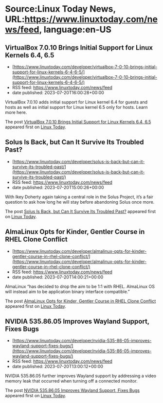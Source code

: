 # Source:Linux Today News, URL:https://www.linuxtoday.com/news/feed, language:en-US

## VirtualBox 7.0.10 Brings Initial Support for Linux Kernels 6.4, 6.5
 - [https://www.linuxtoday.com/developer/virtualbox-7-0-10-brings-initial-support-for-linux-kernels-6-4-6-5/](https://www.linuxtoday.com/developer/virtualbox-7-0-10-brings-initial-support-for-linux-kernels-6-4-6-5/)
 - RSS feed: https://www.linuxtoday.com/news/feed
 - date published: 2023-07-20T16:00:28+00:00

<p>VirtualBox 7.0.10 adds initial support for Linux kernel 6.4 for guests and hosts as well as initial support for Linux kernel 6.5 only for hosts. Learn more here.</p>
<p>The post <a href="https://www.linuxtoday.com/developer/virtualbox-7-0-10-brings-initial-support-for-linux-kernels-6-4-6-5/" rel="nofollow">VirtualBox 7.0.10 Brings Initial Support for Linux Kernels 6.4, 6.5</a> appeared first on <a href="https://www.linuxtoday.com" rel="nofollow">Linux Today</a>.</p>

## Solus Is Back, but Can It Survive Its Troubled Past?
 - [https://www.linuxtoday.com/developer/solus-is-back-but-can-it-survive-its-troubled-past/](https://www.linuxtoday.com/developer/solus-is-back-but-can-it-survive-its-troubled-past/)
 - RSS feed: https://www.linuxtoday.com/news/feed
 - date published: 2023-07-20T15:00:26+00:00

<p>With Ikey Doherty again taking a central role in the Solus Project, it’s a fair question to ask how long he will stay before abandoning Solus once more.</p>
<p>The post <a href="https://www.linuxtoday.com/developer/solus-is-back-but-can-it-survive-its-troubled-past/" rel="nofollow">Solus Is Back, but Can It Survive Its Troubled Past?</a> appeared first on <a href="https://www.linuxtoday.com" rel="nofollow">Linux Today</a>.</p>

## AlmaLinux Opts for Kinder, Gentler Course in RHEL Clone Conflict
 - [https://www.linuxtoday.com/developer/almalinux-opts-for-kinder-gentler-course-in-rhel-clone-conflict/](https://www.linuxtoday.com/developer/almalinux-opts-for-kinder-gentler-course-in-rhel-clone-conflict/)
 - RSS feed: https://www.linuxtoday.com/news/feed
 - date published: 2023-07-20T14:00:21+00:00

<p>AlmaLinux &#8220;has decided to drop the aim to be 1:1 with RHEL. AlmaLinux OS will instead aim to be application binary interface compatible.&#8221;</p>
<p>The post <a href="https://www.linuxtoday.com/developer/almalinux-opts-for-kinder-gentler-course-in-rhel-clone-conflict/" rel="nofollow">AlmaLinux Opts for Kinder, Gentler Course in RHEL Clone Conflict</a> appeared first on <a href="https://www.linuxtoday.com" rel="nofollow">Linux Today</a>.</p>

## NVIDIA 535.86.05 Improves Wayland Support, Fixes Bugs
 - [https://www.linuxtoday.com/developer/nvidia-535-86-05-improves-wayland-support-fixes-bugs/](https://www.linuxtoday.com/developer/nvidia-535-86-05-improves-wayland-support-fixes-bugs/)
 - RSS feed: https://www.linuxtoday.com/news/feed
 - date published: 2023-07-20T13:00:12+00:00

<p>NVIDIA 535.86.05 further improves Wayland support by addressing a video memory leak that occurred when turning off a connected monitor.</p>
<p>The post <a href="https://www.linuxtoday.com/developer/nvidia-535-86-05-improves-wayland-support-fixes-bugs/" rel="nofollow">NVIDIA 535.86.05 Improves Wayland Support, Fixes Bugs</a> appeared first on <a href="https://www.linuxtoday.com" rel="nofollow">Linux Today</a>.</p>


